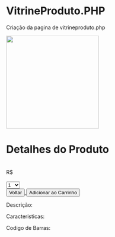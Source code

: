 # VitrineProduto.PHP
Criação da pagina de vitrineproduto.php

<?php
// Inclui arquivos de segurança, cabeçalho da página e conexão com o banco de dados //
include('segurancazero.php');
include('cabecalho.php');
include('conn.php');

// Verifica se o parâmetro 'id' foi passado via GET //
if(!isset($_GET['id'])){
    // Se não houver ID, redireciona para a página inicial //
    header('Location: index.php');
    exit();
}

// Captura o ID do produto //
$id = $_GET['id'];

// Consulta os dados do produto com base no ID //
$sql = "SELECT * FROM tb_produtos WHERE id_produto = $id";
$result = mysqli_query($link, $sql);
$tbl = mysqli_fetch_array($result); // Armazena os dados do produto //

// Fecha a conexão com o banco //
mysqli_close($link);

// Se o produto não for encontrado, redireciona para a página inicial //
if(!$tbl){
    header('Location: index.php');
    exit();
}
?>

<!DOCTYPE html>
<html lang="pt-br">
<head>
    <meta charset="UTF-8">
    <meta name="viewport" content="width=device-width, initial-scale=1.0">
    <link rel="stylesheet" href="lista.css">
    <title>Minhas Aventuras</title>
</head>
<body>
    <div>
        <!-- Imagem do produto -->
        <img src="imagens/<?=$tbl[6]?>" height="250">
        <h1>Detalhes do Produto</h1>
        <!-- Exibe o título do produto, preço e formulário para adicionar ao carrinho -->
        <span class="titulo"><?=$tbl[1]?></span>
        <br>
        <span class="product-price">
        R$ <?=number_format($tbl[5], 2, ',', '.')?>
        </span>
        <br><br>
        <!-- Formulário para adicionar o produto ao carrinho -->
        <form action="carrinho.php" method="post">
            <input type="hidden" name="id_produto" value="<?=$tbl[0]?>">
            <select name="quantidade">
                <option value="1">1</option> <!-- Opções de quantidade de produtos -->
                <option value="2">2</option>
                <option value="3">3</option>
                <option value="4">4</option>
                <option value="5">5</option>
                <option value="6">6</option>
                <option value="7">7</option>
                <option value="8">8</option>
                <option value="9">9</option>
                <option value="10">10</option>
            </select>
            <br>
            <a href="index.php">
                <input type="button" value="Voltar">
            </a>
            <input type="submit" value="Adicionar ao Carrinho"> <!-- Botão para adicionar ao carrinho -->
        </form>
        <p>Descrição: <?=$tbl[2]?></p> <!-- Exibe a descrição do produto -->
        <p>Caracteristicas: <?=$tbl[3]?></p> <!-- Exibe as características do produto -->
        <p>Codigo de Barras: <?=$tbl[7]?></p> <!-- Exibe o código de barras do produto -->
    </div>

</body>
</html>
